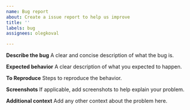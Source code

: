 ```yaml
---
name: Bug report
about: Create a issue report to help us improve
title: ''
labels: bug
assignees: olegkoval

---
```


**Describe the bug**
A clear and concise description of what the bug is.

**Expected behavior**
A clear description of what you expected to happen.

**To Reproduce**
Steps to reproduce the behavior.

**Screenshots**
If applicable, add screenshots to help explain your problem.

**Additional context**
Add any other context about the problem here.
